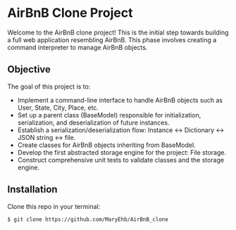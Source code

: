 # AirBnB Clone Project

Welcome to the AirBnB clone project! This is the initial step towards building a full web application resembling AirBnB. This phase involves creating a command interpreter to manage AirBnB objects.

## Objective
The goal of this project is to:

- Implement a command-line interface to handle AirBnB objects such as User, State, City, Place, etc.
- Set up a parent class (BaseModel) responsible for initialization, serialization, and deserialization of future instances.
- Establish a serialization/deserialization flow: Instance <-> Dictionary <-> JSON string <-> file.
- Create classes for AirBnB objects inheriting from BaseModel.
- Develop the first abstracted storage engine for the project: File storage.
- Construct comprehensive unit tests to validate classes and the storage engine.

## Installation
Clone this repo in your terminal:

```bash
$ git clone https://github.com/MaryEhb/AirBnB_clone